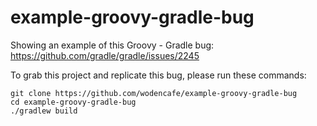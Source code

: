 # example-groovy-gradle-bug
Showing an example of this Groovy - Gradle bug:
https://github.com/gradle/gradle/issues/2245

To grab this project and replicate this bug, please run these commands:
```
git clone https://github.com/wodencafe/example-groovy-gradle-bug
cd example-groovy-gradle-bug
./gradlew build
```

